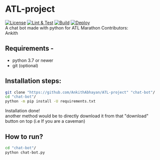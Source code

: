 # ATL-project
[![License](https://img.shields.io/badge/license-MIT-green)](LICENSE)
[![Lint & Test][1]][2]
[![Build][3]][4]
[![Deploy][5]][6]  
A chat bot made with python for ATL Marathon
Contributors:   
Ankith  

## Requirements - 
- python 3.7 or newer  
- git (optional) 

## Installation steps:
```bash
git clone "https://github.com/AnkithAbhayan/ATL-project" "chat-bot"/
cd "chat-bot"/
python -m pip install -U requirements.txt
```
Installation done!  
another method would be to directly download it from that "download" button on top (i.e If you are a caveman)
  
## How to run?
```bash
cd "chat-bot"/
python chat-bot.py
```
[1]: https://github.com/python-discord/bot/workflows/Lint%20&%20Test/badge.svg?branch=master
[2]: https://github.com/python-discord/bot/actions?query=workflow%3A%22Lint+%26+Test%22+branch%3Amaster
[3]: https://github.com/python-discord/bot/workflows/Build/badge.svg?branch=master
[4]: https://github.com/python-discord/bot/actions?query=workflow%3ABuild+branch%3Amaster
[5]: https://github.com/python-discord/bot/workflows/Deploy/badge.svg?branch=master
[6]: https://github.com/python-discord/bot/actions?query=workflow%3ADeploy+branch%3Amaster
